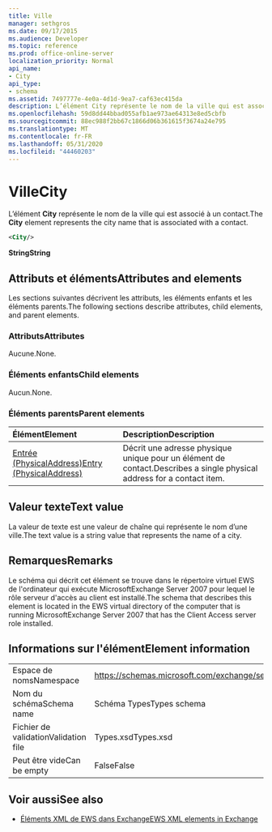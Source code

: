 ```yaml
---
title: Ville
manager: sethgros
ms.date: 09/17/2015
ms.audience: Developer
ms.topic: reference
ms.prod: office-online-server
localization_priority: Normal
api_name:
- City
api_type:
- schema
ms.assetid: 7497777e-4e0a-4d1d-9ea7-caf63ec415da
description: L’élément City représente le nom de la ville qui est associé à un contact.
ms.openlocfilehash: 59d8dd44bbad055afb1ae973ae64313e8ed5cbfb
ms.sourcegitcommit: 88ec988f2bb67c1866d06b361615f3674a24e795
ms.translationtype: MT
ms.contentlocale: fr-FR
ms.lasthandoff: 05/31/2020
ms.locfileid: "44460203"
---
```

# <a name="city"></a><span data-ttu-id="105be-103">Ville</span><span class="sxs-lookup"><span data-stu-id="105be-103">City</span></span>

<span data-ttu-id="105be-104">L’élément **City** représente le nom de la ville qui est associé à un contact.</span><span class="sxs-lookup"><span data-stu-id="105be-104">The **City** element represents the city name that is associated with a contact.</span></span> 
  
```xml
<City/>
```

 <span data-ttu-id="105be-105">**String**</span><span class="sxs-lookup"><span data-stu-id="105be-105">**String**</span></span>
## <a name="attributes-and-elements"></a><span data-ttu-id="105be-106">Attributs et éléments</span><span class="sxs-lookup"><span data-stu-id="105be-106">Attributes and elements</span></span>

<span data-ttu-id="105be-107">Les sections suivantes décrivent les attributs, les éléments enfants et les éléments parents.</span><span class="sxs-lookup"><span data-stu-id="105be-107">The following sections describe attributes, child elements, and parent elements.</span></span>
  
### <a name="attributes"></a><span data-ttu-id="105be-108">Attributs</span><span class="sxs-lookup"><span data-stu-id="105be-108">Attributes</span></span>

<span data-ttu-id="105be-109">Aucune.</span><span class="sxs-lookup"><span data-stu-id="105be-109">None.</span></span>
  
### <a name="child-elements"></a><span data-ttu-id="105be-110">Éléments enfants</span><span class="sxs-lookup"><span data-stu-id="105be-110">Child elements</span></span>

<span data-ttu-id="105be-111">Aucun.</span><span class="sxs-lookup"><span data-stu-id="105be-111">None.</span></span>
  
### <a name="parent-elements"></a><span data-ttu-id="105be-112">Éléments parents</span><span class="sxs-lookup"><span data-stu-id="105be-112">Parent elements</span></span>

|<span data-ttu-id="105be-113">**Élément**</span><span class="sxs-lookup"><span data-stu-id="105be-113">**Element**</span></span>|<span data-ttu-id="105be-114">**Description**</span><span class="sxs-lookup"><span data-stu-id="105be-114">**Description**</span></span>|
|:-----|:-----|
|[<span data-ttu-id="105be-115">Entrée (PhysicalAddress)</span><span class="sxs-lookup"><span data-stu-id="105be-115">Entry (PhysicalAddress)</span></span>](entry-physicaladdress.md) <br/> |<span data-ttu-id="105be-116">Décrit une adresse physique unique pour un élément de contact.</span><span class="sxs-lookup"><span data-stu-id="105be-116">Describes a single physical address for a contact item.</span></span>  <br/> |
   
## <a name="text-value"></a><span data-ttu-id="105be-117">Valeur texte</span><span class="sxs-lookup"><span data-stu-id="105be-117">Text value</span></span>

<span data-ttu-id="105be-118">La valeur de texte est une valeur de chaîne qui représente le nom d’une ville.</span><span class="sxs-lookup"><span data-stu-id="105be-118">The text value is a string value that represents the name of a city.</span></span>
  
## <a name="remarks"></a><span data-ttu-id="105be-119">Remarques</span><span class="sxs-lookup"><span data-stu-id="105be-119">Remarks</span></span>

<span data-ttu-id="105be-120">Le schéma qui décrit cet élément se trouve dans le répertoire virtuel EWS de l'ordinateur qui exécute MicrosoftExchange Server 2007 pour lequel le rôle serveur d'accès au client est installé.</span><span class="sxs-lookup"><span data-stu-id="105be-120">The schema that describes this element is located in the EWS virtual directory of the computer that is running MicrosoftExchange Server 2007 that has the Client Access server role installed.</span></span>
  
## <a name="element-information"></a><span data-ttu-id="105be-121">Informations sur l'élément</span><span class="sxs-lookup"><span data-stu-id="105be-121">Element information</span></span>

|||
|:-----|:-----|
|<span data-ttu-id="105be-122">Espace de noms</span><span class="sxs-lookup"><span data-stu-id="105be-122">Namespace</span></span>  <br/> |https://schemas.microsoft.com/exchange/services/2006/types  <br/> |
|<span data-ttu-id="105be-123">Nom du schéma</span><span class="sxs-lookup"><span data-stu-id="105be-123">Schema name</span></span>  <br/> |<span data-ttu-id="105be-124">Schéma Types</span><span class="sxs-lookup"><span data-stu-id="105be-124">Types schema</span></span>  <br/> |
|<span data-ttu-id="105be-125">Fichier de validation</span><span class="sxs-lookup"><span data-stu-id="105be-125">Validation file</span></span>  <br/> |<span data-ttu-id="105be-126">Types.xsd</span><span class="sxs-lookup"><span data-stu-id="105be-126">Types.xsd</span></span>  <br/> |
|<span data-ttu-id="105be-127">Peut être vide</span><span class="sxs-lookup"><span data-stu-id="105be-127">Can be empty</span></span>  <br/> |<span data-ttu-id="105be-128">False</span><span class="sxs-lookup"><span data-stu-id="105be-128">False</span></span>  <br/> |
   
## <a name="see-also"></a><span data-ttu-id="105be-129">Voir aussi</span><span class="sxs-lookup"><span data-stu-id="105be-129">See also</span></span>



- [<span data-ttu-id="105be-130">Éléments XML de EWS dans Exchange</span><span class="sxs-lookup"><span data-stu-id="105be-130">EWS XML elements in Exchange</span></span>](ews-xml-elements-in-exchange.md)

